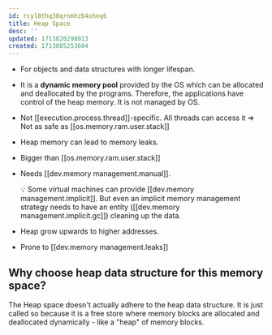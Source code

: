 ```yaml
---
id: rcyl8thq38qrnmhzb4oheq6
title: Heap Space
desc: ''
updated: 1713820298013
created: 1713805253604
---
```


- For objects and data structures with longer lifespan.
- It is a **dynamic memory pool** provided by the OS which can be allocated and deallocated by the programs. Therefore, the applications have control of the heap memory. It is not managed by OS.
- Not [[execution.process.thread]]-specific. All threads can access it => Not as safe as [[os.memory.ram.user.stack]]
- Heap memory can lead to memory leaks.
- Bigger than [[os.memory.ram.user.stack]]
- Needs [[dev.memory management.manual]]. 

    💡 Some virtual machines can provide [[dev.memory management.implicit]]. But even an implicit memory management strategy needs to have an entity ([[dev.memory management.implicit.gc]]) cleaning up the data.

- Heap grow upwards to higher addresses.
- Prone to [[dev.memory management.leaks]]


## Why choose heap data structure for this memory space?

The Heap space doesn't actually adhere to the heap data structure. It is just called so because it is a free store where memory blocks are allocated and deallocated dynamically - like a "heap" of memory blocks.